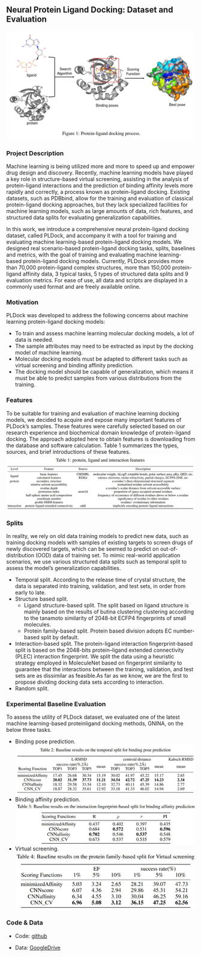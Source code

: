 ## Neural Protein Ligand Docking: Dataset and Evaluation


![](./fig1.jpg)
### Project Description
Machine learning is being utilized more and more to speed up and empower drug design and discovery. Recently, machine learning models have played a key role in structure-based virtual screening, assisting in the analysis of protein-ligand interactions and the prediction of binding affinity levels more rapidly and correctly, a process known as protein-ligand docking. Existing datasets, such as PDBbind, allow for the training and evaluation of classical protein-ligand docking approaches, but they lack specialized facilities for machine learning models, such as large amounts of data, rich features, and structured data splits for evaluating generalization capabilities.

In this work, we introduce a comprehensive neural protein-ligand docking dataset, called PLDock, and accompany it with a tool for training and evaluating machine learning-based protein-ligand docking models. We designed real scenario-based protein-ligand docking tasks, splits, baselines and metrics, with the goal of training and evaluating machine learning-based protein-ligand docking models. Currently, PLDock provides more than 70,000 protein-ligand complex structures, more than 150,000 protein-ligand affinity data, 3 typical tasks, 5 types of structured data splits and 9 evaluation metrics. For ease of use, all data and scripts are displayed in a commonly used format and are freely available online.

### Motivation
PLDock was developed to address the following concerns about machine learning protein-ligand docking models:
* To train and assess machine learning molecular docking models, a lot of data is needed.
* The sample attributes may need to be extracted as input by the docking model of machine learning.
* Molecular docking models must be adapted to different tasks such as virtual screening and binding affinity prediction.
* The docking model should be capable of generalization, which means it must be able to predict samples from various distributions from the training.

### Features

To be suitable for training and evaluation of machine learning docking models, we decided to acquire and expose many important features of PLDock’s samples. These features were carefully selected based on our research experience and biochemical domain knowledge of protein-ligand docking. The approach adopted here to obtain features is downloading from the database and software calculation. Table 1 summarizes the types, sources, and brief introductions of these features.
![](./Tab1.jpg)

### Splits
In reality, we rely on old data training models to predict new data, such as training docking models with samples of existing targets to screen drugs of newly discovered targets, which can be seemed to predict on out-of-distribution (OOD) data of training set. To mimic real-world application scenarios, we use various structured data splits such as temporal split to assess the model’s generalization capabilities.
* Temporal split. According to the release time of crystal structure, the data is separated into
training, validation, and test sets, in order from early to late.
* Structure based split.
  * Ligand structure-based split. The split based on ligand structure is mainly based on the results of butina clustering clustering according to the tanamoto similarity of 2048-bit ECFP4 fingerprints of small molecules.
  * Protein family-based split. Protein based division adopts EC number-based split by default.
* Interaction-based split. The protein-ligand interaction fingerprint-based split is based on the 2048-bits protein–ligand extended connectivity (PLEC) interaction fingerprint. We split the data using a heuristic strategy employed in MoleculeNet based on fingerprint similarity to guarantee that the interactions between the training, validation, and test sets are as dissimilar as feasible.As far as we know, we are the first to propose dividing docking data sets according to interaction.
* Random split.

### Experimental Baseline Evaluation
To assess the utility of PLDock dataset, we evaluated one of the latest machine learning-based proteinligand docking methods, GNINA, on the below three tasks.
* Binding pose prediction.
![](./Tab2.jpg)
* Binding affinity prediction.
![](./Tab3.jpg)
* Virtual screening.
![](./Tab4.jpg)

### Code & Data

- Code: [github](https://github.com/anonyanony0/PLDock)

- Data: [GoogleDrive](https://drive.google.com/drive/folders/1_WSo3_ceuSFPHK_hVrFtcXqK0C9LoGnQ)
